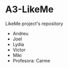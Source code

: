 # A3-LikeMe
LikeMe project's repository

  - Andreu
  - Joel
  - Lydia
  - Víctor
  - Miki
  - Profesora: Carme
  
  
